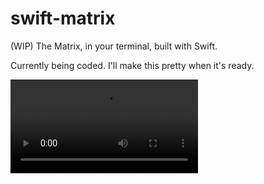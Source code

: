 # swift-matrix
(WIP) The Matrix, in your terminal, built with Swift.

Currently being coded. I'll make this pretty when it's ready.

![](https://i.imgur.com/PfnuGpS.mp4)
